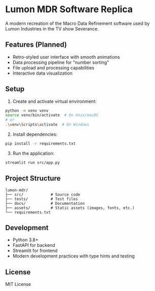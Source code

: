 # Lumon MDR Software Replica

A modern recreation of the Macro Data Refinement software used by Lumon Industries in the TV show Severance.

## Features (Planned)
- Retro-styled user interface with smooth animations
- Data processing pipeline for "number sorting"
- File upload and processing capabilities
- Interactive data visualization

## Setup

1. Create and activate virtual environment:
```bash
python -m venv venv
source venv/bin/activate  # On Unix/macOS
# or
.\venv\Scripts\activate  # On Windows
```

2. Install dependencies:
```bash
pip install -r requirements.txt
```

3. Run the application:
```bash
streamlit run src/app.py
```

## Project Structure
```
lumon-mdr/
├── src/            # Source code
├── tests/          # Test files
├── docs/           # Documentation
├── assets/         # Static assets (images, fonts, etc.)
└── requirements.txt
```

## Development
- Python 3.8+
- FastAPI for backend
- Streamlit for frontend
- Modern development practices with type hints and testing

## License
MIT License 